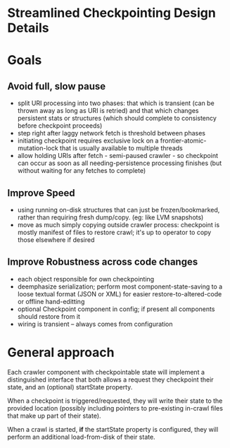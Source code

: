 # Streamlined Checkpointing Design Details

# Goals

## Avoid full, slow pause

-   split URI processing into two phases: that which is transient (can
    be thrown away as long as URI is retried) and that which changes
    persistent stats or structures (which should complete to consistency
    before checkpoint proceeds)
-   step right after laggy network fetch is threshold between phases
-   initiating checkpoint requires exclusive lock on a
    frontier-atomic-mutation-lock that is usually available to multiple
    threads
-   allow holding URIs after fetch - semi-paused crawler - so checkpoint
    can occur as soon as all needing-persistence processing finishes
    (but without waiting for any fetches to complete)

## Improve Speed

-   using running on-disk structures that can just be frozen/bookmarked,
    rather than requiring fresh dump/copy. (eg: like LVM snapshots)
-   move as much simply copying outside crawler process: checkpoint is
    mostly manifest of files to restore crawl; it's up to operator to
    copy those elsewhere if desired

## Improve Robustness across code changes

-   each object responsible for own checkpointing
-   deemphasize serialization; perform most component-state-saving to a
    loose textual format (JSON or XML) for easier
    restore-to-altered-code or offline hand-editting
-   optional Checkpoint component in config; if present all components
    should restore from it
-   wiring is transient – always comes from configuration

# General approach

Each crawler component with checkpointable state will implement a
distinguished interface that both allows a request they checkpoint their
state, and an (optional) startState property.

When a checkpoint is triggered/requested, they will write their state to
the provided location (possibly including pointers to pre-existing
in-crawl files that make up part of their state).

When a crawl is started, **if** the startState property is configured,
they will perform an additional load-from-disk of their state.
